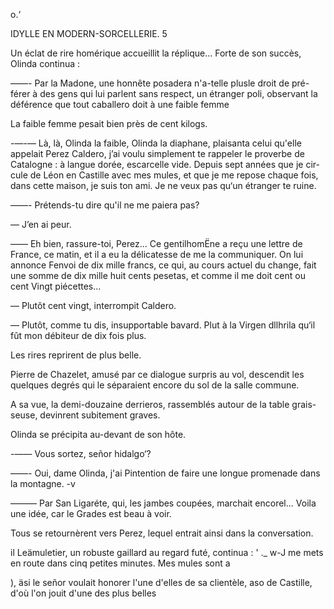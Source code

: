 o.‘

  

 

IDYLLE EN MODERN-SORCELLERIE. 5

Un éclat de rire homérique accueillit la réplique... Forte de son succès,
Olinda continua :

——- Par la Madone, une honnête posadera n'a-telle plusle droit de pré-
férer à des gens qui lui parlent sans respect, un étranger poli, observant la
déférence que tout caballero doit à une faible femme

La faible femme pesait bien près de cent kilogs.

-—-— Là, là, Olinda la faible, Olinda la diaphane, plaisanta celui qu'elle
appelait Perez Caldero, j’ai voulu simplement te rappeler le proverbe de
Catalogne : à langue dorée, escarcelle vide. Depuis sept années que je cir-
cule de Léon en Castille avec mes mules, et que je me repose chaque fois,
dans cette maison, je suis ton ami. Je ne veux pas qu‘un étranger te ruine.

——- Prétends-tu dire qu'il ne me paiera pas?

— J’en ai peur.

—— Eh bien, rassure-toi, Perez... Ce gentilhomËne a reçu une lettre de
France, ce matin, et il a eu la délicatesse de me la communiquer. On lui
annonce Fenvoi de dix mille francs, ce qui, au cours actuel du change, fait
une somme de dix mille huit cents pesetas, et comme il me doit cent ou
cent Vingt piécettes...

— Plutôt cent vingt, interrompit Caldero.

— Plutôt, comme tu dis, insupportable bavard. Plut à la Virgen dllhrila
qu‘il fût mon débiteur de dix fois plus.

Les rires reprirent de plus belle.

Pierre de Chazelet, amusé par ce dialogue surpris au vol, descendit les
quelques degrés qui le séparaient encore du sol de la salle commune.

A sa vue, la demi-douzaine derrieros, rassemblés autour de la table grais-
seuse, devinrent subitement graves.

Olinda se précipita au-devant de son hôte.

-—— Vous sortez, señor hidalgo‘?

——- Oui, dame Olinda, j'ai Pintention de faire une longue promenade
dans la montagne. -v

——— Par San Ligaréte, qui, les jambes coupées, marchait encorel... Voila
une idée, car le Grades est beau à voir.

Tous se retournèrent vers Perez, lequel entrait ainsi dans la conversation.

il Leämuletier, un robuste gaillard au regard futé, continua :
' ._  w-J me mets en route dans cinq petites minutes. Mes mules sont a

), äsi le señor voulait honorer l'une d'elles de sa clientèle,
 aso de Castille, d'où l'on jouit d'une des plus belles

 

